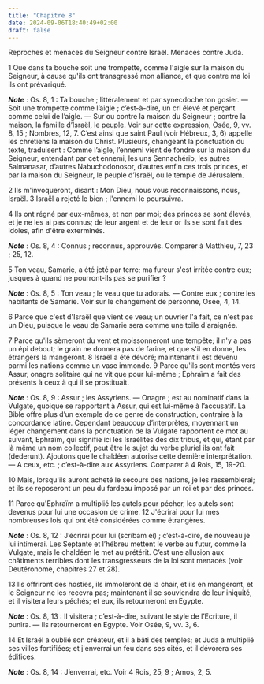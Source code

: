 ```yaml
---
title: "Chapitre 8"
date: 2024-09-06T18:40:49+02:00
draft: false
---
```



Reproches et menaces du Seigneur contre Israël.
Menaces contre Juda.


1 Que dans ta bouche soit une trompette, comme l'aigle sur la maison du Seigneur, à cause qu'ils ont transgressé mon alliance, et que contre ma loi ils ont prévariqué.

***Note*** :  Os. 8, 1 : Ta bouche ; littéralement et par synecdoche ton gosier. ― Soit une trompette comme l’aigle ; c’est-à-dire, un cri élevé et perçant comme celui de l’aigle. ― Sur ou contre la maison du Seigneur ; contre la maison, la famille d’Israël, le peuple. Voir sur cette expression, Osée, 9, vv. 8, 15 ; Nombres, 12, 7. C’est ainsi que saint Paul (voir Hébreux, 3, 6) appelle les chrétiens la maison du Christ. Plusieurs, changeant la ponctuation du texte, traduisent : Comme l’aigle, l’ennemi vient de fondre sur la maison du Seigneur, entendant par cet ennemi, les uns Sennachérib, les autres Salmanasar, d’autres Nabuchodonosor, d’autres enfin ces trois princes, et par la maison du Seigneur, le peuple d’Israël, ou le temple de Jérusalem.

2 Ils m'invoqueront, disant : Mon Dieu, nous vous reconnaissons, nous, Israël. 3 Israël a rejeté le bien ; l'ennemi le poursuivra.


4 Ils ont régné par eux-mêmes, et non par moi; des princes se sont élevés, et je ne les ai pas connus; de leur argent et de leur or ils se sont fait des idoles, afin d'être exterminés.

***Note*** :  Os. 8, 4 : Connus ; reconnus, approuvés. Comparer à Matthieu, 7, 23 ; 25, 12.

5 Ton veau, Samarie, a été jeté par terre; ma fureur s'est irritée contre eux; jusques à quand ne pourront-ils pas se purifier ?

***Note*** :  Os. 8, 5 : Ton veau ; le veau que tu adorais. ― Contre eux ; contre les habitants de Samarie. Voir sur le changement de personne, Osée, 4, 14.

6 Parce que c'est d'Israël que vient ce veau; un ouvrier l'a fait, ce n'est pas un Dieu, puisque le veau de Samarie sera comme une toile d'araignée.


7 Parce qu'ils sèmeront du vent et moissonneront une tempête; il n'y a pas un épi debout; le grain ne donnera pas de farine, et que s'il en donne, les étrangers la mangeront. 8 Israël a été dévoré; maintenant il est devenu parmi les nations comme un vase immonde. 9 Parce qu'ils sont montés vers Assur, onagre solitaire qui ne vit que pour lui-même ; Ephraïm a fait des présents à ceux à qui il se prostituait.

***Note*** :  Os. 8, 9 : Assur ; les Assyriens. ― Onagre ; est au nominatif dans la Vulgate, quoique se rapportant à Assur, qui est lui-même à l’accusatif. La Bible offre plus d’un exemple de ce genre de construction, contraire à la concordance latine. Cependant beaucoup d’interprètes, moyennant un léger changement dans la ponctuation de la Vulgate rapportent ce mot au suivant, Ephraïm, qui signifie ici les Israélites des dix tribus, et qui, étant par là même un nom collectif, peut être le sujet du verbe pluriel ils ont fait (dederunt). Ajoutons que le chaldéen autorise cette dernière interprétation. ― A ceux, etc. ; c’est-à-dire aux Assyriens. Comparer à 4 Rois, 15, 19-20.

10 Mais, lorsqu'ils auront acheté le secours des nations, je les rassemblerai; et ils se reposeront un peu du fardeau imposé par un roi et par des princes.


11 Parce qu'Ephraïm a multiplié les autels pour pécher, les autels sont devenus pour lui une occasion de crime. 12 J'écrirai pour lui mes nombreuses lois qui ont été considérées comme étrangères.

***Note*** :  Os. 8, 12 : J’écrirai pour lui (scribam ei) ; c’est-à-dire, de nouveau je lui intimerai. Les Septante et l’hébreu mettent le verbe au futur, comme la Vulgate, mais le chaldéen le met au prétérit. C’est une allusion aux châtiments terribles dont les transgresseurs de la loi sont menacés (voir Deutéronome, chapitres 27 et 28).

13 Ils offriront des hosties, ils immoleront de la chair, et ils en mangeront, et le Seigneur ne les recevra pas; maintenant il se souviendra de leur iniquité, et il visitera leurs péchés; et eux, ils retourneront en Egypte.

***Note*** :  Os. 8, 13 : Il visitera ; c’est-à-dire, suivant le style de l’Ecriture, il punira. ― Ils retourneront en Egypte. Voir Osée, 9, vv. 3, 6.


14 Et Israël a oublié son créateur, et il a bâti des temples; et Juda a multiplié ses villes fortifiées; et j'enverrai un feu dans ses cités, et il dévorera ses édifices.

***Note*** :  Os. 8, 14 : J’enverrai, etc. Voir 4 Rois, 25, 9 ; Amos, 2, 5.

